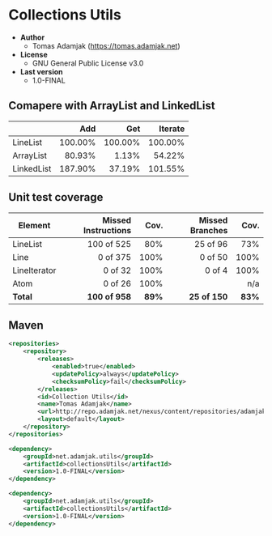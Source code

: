 Collections Utils
=================

 - **Author**
	 - Tomas Adamjak (https://tomas.adamjak.net)
 - **License**
	 - GNU General Public License v3.0
 - **Last version**
     - 1.0-FINAL

Comapere with ArrayList and LinkedList
--------------------------------------

|            |   Add   |   Get   | Iterate |
|------------| -------:|--------:|--------:|
| LineList   | 100.00% | 100.00% | 100.00% |
| ArrayList  | 80.93%  | 1.13%   | 54.22%  |
| LinkedList | 187.90% | 37.19%  | 101.55% |

Unit test coverage
------------------

| Element        | Missed Instructions   | Cov.    | Missed Branches   | Cov.     |
| -------------- | --------------------: | -----:  | ----------------: | -----:   |
| LineList       | 100 of 525            | 80%     | 25 of 96          | 73%      |
| Line           | 0 of 375              | 100%    | 0 of 50           | 100%     |
| LineIterator   | 0 of  32              | 100%    | 0 of  4           | 100%     |
| Atom           | 0 of  26              | 100%    |                   | n/a      |
| **Total**      | **100 of 958**        | **89%** | **25 of 150**     | **83%** |


Maven
-----
```xml
<repositories>
    <repository>
        <releases>
            <enabled>true</enabled>
            <updatePolicy>always</updatePolicy>
            <checksumPolicy>fail</checksumPolicy>
        </releases>
        <id>Collection Utils</id>
        <name>Tomas Adamjak</name>
        <url>http://repo.adamjak.net/nexus/content/repositories/adamjak_net_releases/</url>
        <layout>default</layout>
    </repository>
</repositories>

<dependency>
    <groupId>net.adamjak.utils</groupId>
    <artifactId>collectionsUtils</artifactId>
    <version>1.0-FINAL</version>
</dependency>

<dependency>
	<groupId>net.adamjak.utils</groupId>
	<artifactId>collectionsUtils</artifactId>
	<version>1.0-FINAL</version>
</dependency>

```
